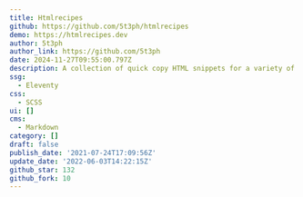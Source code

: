 ```yaml
---
title: Htmlrecipes
github: https://github.com/5t3ph/htmlrecipes
demo: https://htmlrecipes.dev
author: 5t3ph
author_link: https://github.com/5t3ph
date: 2024-11-27T09:55:00.797Z
description: A collection of quick copy HTML snippets for a variety of common scenarios.
ssg:
  - Eleventy
css:
  - SCSS
ui: []
cms:
  - Markdown
category: []
draft: false
publish_date: '2021-07-24T17:09:56Z'
update_date: '2022-06-03T14:22:15Z'
github_star: 132
github_fork: 10
---
```

